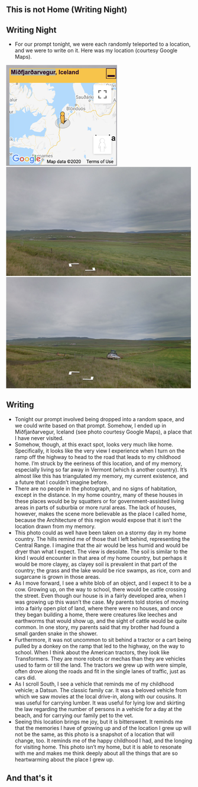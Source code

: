 ## This is not Home (Writing Night)

## Writing Night
- For our prompt tonight, we were each randomly teleported to a location, and we were to write on it.
  Here was my location (courtesy Google Maps).
  
<img src="/images/ThisIsNotHome/h_002.png" width="300">

<img src="/images/ThisIsNotHome/h_001.png" width="500">

<img src="/images/ThisIsNotHome/h_003.png" width="500">

## Writing
- Tonight our prompt involved being dropped into a random space, and we could write based on that prompt. 
Somehow, I ended up in Miðfjarðarvegur, Iceland (see photo courtesy Google Maps), a place that I have never visited.
- Somehow, though, at this exact spot, looks very much like home.
Specifically, it looks like the very view I experience when I turn on the ramp off the highway to head to the road that leads to my childhood home. 
I’m struck by the eeriness of this location, and of my memory, especially living so far away in Vermont (which is another country). 
It’s almost like this has triangulated my memory, my current existence, and a future that I couldn’t imagine before. 
- There are no people in the photograph, and no signs of habitation, except in the distance. 
In my home country, many of these houses in these places would be by squatters or for government-assisted living areas in parts of suburbia or more rural areas.
The lack of houses, however, makes the scene more believable as the place I called home, because the Architecture of this region would expose that it isn’t the location drawn from my memory.
- This photo could as well have been taken on a stormy day in my home country. 
The hills remind me of those that I left behind, representing the Central Range. 
I imagine that the air would be less humid and would be dryer than what I expect. 
The view is desolate. 
The soil is similar to the kind I would encounter in that area of my home country, but perhaps it would be more clayey, as clayey soil is prevalent in that part of the country; the grass and the lake would be rice swamps, as rice, corn and sugarcane is grown in those areas. 
- As I move forward, I see a white blob of an object, and I expect it to be a cow. Growing up, on the way to school, there would be cattle crossing the street. Even though our house is in a fairly developed area, when I was growing up this wasn’t the case. My parents told stories of moving into a fairly open plot of land, where there were no houses, and once they began building a home, there were creatures like leeches and earthworms that would show up, and the sight of cattle would be quite common. In one story, my parents said that my brother had found a small garden snake in the shower.
- Furthermore, it was not uncommon to sit behind a tractor or a cart being pulled by a donkey on the ramp that led to the highway, on the way to school. When I think about the American tractors, they look like Transformers. They are more robots or mechas than they are vehicles used to farm or till the land. The tractors we grew up with were simple, often drove along the roads and fit in the single lanes of traffic, just as cars did. 
- As I scroll South, I see a vehicle that reminds me of my childhood vehicle; a Datsun. The classic family car. It was a beloved vehicle from which we saw movies at the local drive-in, along with our cousins. It was useful for carrying lumber. It was useful for lying low and skirting the law regarding the number of persons in a vehicle for a day at the beach, and for carrying our family pet to the vet. 
- Seeing this location brings me joy, but it is bittersweet. It reminds me that the memories I have of growing up and of the location I grew up will not be the same, as this photo is a snapshot of a location that will change, too. It reminds me of the happy childhood I had, and the longing for visiting home. This photo isn’t my home, but it is able to resonate with me and makes me think deeply about all the things that are so heartwarming about the place I grew up.

## And that's it
